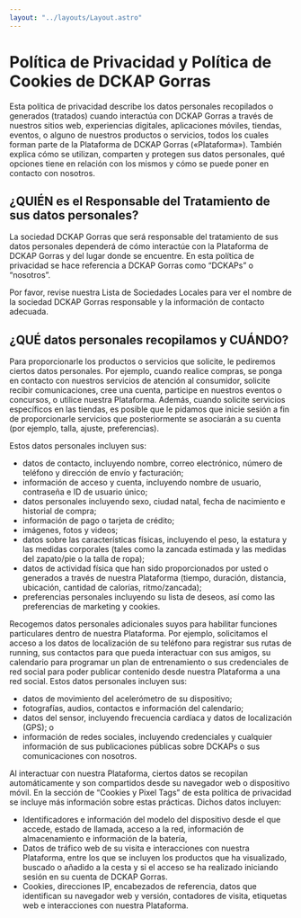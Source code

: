 ```yaml
---
layout: "../layouts/Layout.astro"
---
```



# Política de Privacidad y Política de Cookies de DCKAP Gorras

Esta política de privacidad describe los datos personales recopilados o generados (tratados) cuando interactúa con DCKAP Gorras a través de nuestros sitios web, experiencias digitales, aplicaciones móviles, tiendas, eventos, o alguno de nuestros productos o servicios, todos los cuales forman parte de la Plataforma de DCKAP Gorras («Plataforma»). También explica cómo se utilizan, comparten y protegen sus datos personales, qué opciones tiene en relación con los mismos y cómo se puede poner en contacto con nosotros.

## ¿QUIÉN es el Responsable del Tratamiento de sus datos personales?

La sociedad DCKAP Gorras que será responsable del tratamiento de sus datos personales dependerá de cómo interactúe con la Plataforma de DCKAP Gorras y del lugar donde se encuentre. En esta política de privacidad se hace referencia a DCKAP Gorras como “DCKAPs” o “nosotros”.

Por favor, revise nuestra Lista de Sociedades Locales para ver el nombre de la sociedad DCKAP Gorras responsable y la información de contacto adecuada.

## ¿QUÉ datos personales recopilamos y CUÁNDO?

Para proporcionarle los productos o servicios que solicite, le pediremos ciertos datos personales. Por ejemplo, cuando realice compras, se ponga en contacto con nuestros servicios de atención al consumidor, solicite recibir comunicaciones, cree una cuenta, participe en nuestros eventos o concursos, o utilice nuestra Plataforma. Además, cuando solicite servicios específicos en las tiendas, es posible que le pidamos que inicie sesión a fin de proporcionarle servicios que posteriormente se asociarán a su cuenta (por ejemplo, talla, ajuste, preferencias).

Estos datos personales incluyen sus:

- datos de contacto, incluyendo nombre, correo electrónico, número de teléfono y dirección de envío y facturación;
- información de acceso y cuenta, incluyendo nombre de usuario, contraseña e ID de usuario único;
- datos personales incluyendo sexo, ciudad natal, fecha de nacimiento e historial de compra;
- información de pago o tarjeta de crédito;
- imágenes, fotos y videos;
- datos sobre las características físicas, incluyendo el peso, la estatura y las medidas corporales (tales como la zancada estimada y las medidas del zapato/pie o la talla de ropa);
- datos de actividad física que han sido proporcionados por usted o generados a través de nuestra Plataforma (tiempo, duración, distancia, ubicación, cantidad de calorías, ritmo/zancada);
- preferencias personales incluyendo su lista de deseos, así como las preferencias de marketing y cookies.

Recogemos datos personales adicionales suyos para habilitar funciones particulares dentro de nuestra Plataforma. Por ejemplo, solicitamos el acceso a los datos de localización de su teléfono para registrar sus rutas de running, sus contactos para que pueda interactuar con sus amigos, su calendario para programar un plan de entrenamiento o sus credenciales de red social para poder publicar contenido desde nuestra Plataforma a una red social. Estos datos personales incluyen sus:

- datos de movimiento del acelerómetro de su dispositivo;
- fotografías, audios, contactos e información del calendario;
- datos del sensor, incluyendo frecuencia cardíaca y datos de localización (GPS); o
- información de redes sociales, incluyendo credenciales y cualquier información de sus publicaciones públicas sobre DCKAPs o sus comunicaciones con nosotros.

Al interactuar con nuestra Plataforma, ciertos datos se recopilan automáticamente y son compartidos desde su navegador web o dispositivo móvil. En la sección de “Cookies y Pixel Tags” de esta política de privacidad se incluye más información sobre estas prácticas. Dichos datos incluyen:

- Identificadores e información del modelo del dispositivo desde el que accede, estado de llamada, acceso a la red, información de almacenamiento e información de la batería,
- Datos de tráfico web de su visita e interacciones con nuestra Plataforma, entre los que se incluyen los productos que ha visualizado, buscado o añadido a la cesta y si el acceso se ha realizado iniciando sesión en su cuenta de DCKAP Gorras.
- Cookies, direcciones IP, encabezados de referencia, datos que identifican su navegador web y versión, contadores de visita, etiquetas web e interacciones con nuestra Plataforma.



